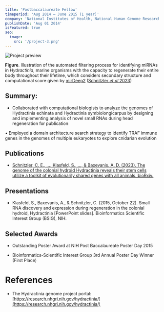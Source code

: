 ```yaml
---
title: 'Postbaccalaureate Fellow'
timeperiod: 'Aug 2014 – June 2015 (1 year)'
company: 'National Institutes of Health, National Human Genome Research Institute, Bethesda, MD'
publishDate: 'Aug 01 2014'
isFeatured: true
seo:
  image:
    src: '/project-3.png'
---
```


![Project preview](/project-3.png)

**Figure**. Illustration of the automated filtering process for identifying miRNAs in *Hydractinia*, marine organisms with the capacity to regenerate their entire body throughout their lifetime, which considers secondary structure and computational score given by [mirDeep2](https://www.mdc-berlin.de/content/mirdeep2-documentation) ([Schnitzler *et al* 2023](https://genome.cshlp.org/content/suppl/2024/04/15/gr.278382.123.DC1/Supplemental_Material.pdf))

## Summary:

* Collaborated with computational biologists to analyze the genomes of Hydractinia echinata and Hydractinia symbiolongicarpus by
designing and implementing analysis of novel small RNAs during head regeneration for publication

• Employed a domain architecture search strategy to identify TRAF immune genes in the genomes of multiple eukaryotes to explore
cnidarian evolution

## Publications

* [Schnitzler, C. E., ..., Klasfeld, S., ..., & Baxevanis, A. D. (2023). The genome of the colonial hydroid Hydractinia reveals their stem
cells utilize a toolkit of evolutionarily shared genes with all animals. bioRxiv.](https://doi.org/10.1101/2023.08.25.554815)

## Presentations

*  Klasfeld, S., Baxevanis, A., & Schnitzler, C. (2015, October 22). Small RNA discovery and expression during regeneration in the
colonial hydroid, Hydractinia [PowerPoint slides]. Bioinformatics Scientific Interest Group (BSIG), NIH.

## Selected Awards

* Outstanding Poster Award at NIH Post Baccalaureate Poster Day 2015

* Bioinformatics-Scientific Interest Group 3rd Annual Poster Day Winner (First Place)

# References

* The Hydractinia genome project portal: [https://research.nhgri.nih.gov/hydractinia/](https://research.nhgri.nih.gov/hydractinia/)